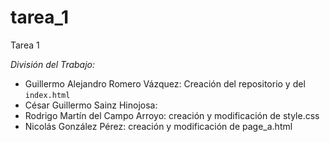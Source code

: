 # tarea_1
Tarea 1

*División del Trabajo:*
- Guillermo Alejandro Romero Vázquez: Creación del repositorio y del `index.html`
- César Guillermo Sainz Hinojosa:
- Rodrigo Martín del Campo Arroyo: creación y modificación de style.css
- Nicolás González Pérez: creación y modificación de page_a.html

